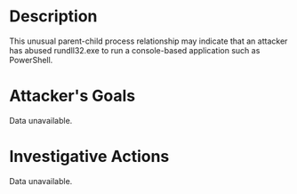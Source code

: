 # Description
This unusual parent-child process relationship may indicate that an attacker has abused rundll32.exe to run a console-based application such as PowerShell.
# Attacker's Goals
Data unavailable.
# Investigative Actions
Data unavailable.
